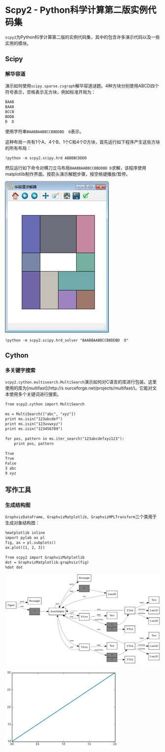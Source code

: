 
# Scpy2 - Python科学计算第二版实例代码集

`scpy2`为Python科学计算第二版的实例代码集，其中的包含许多演示代码以及一些实用的模块。

## Scipy

### 解华容道

演示如何使用`scipy.sparse.csgraph`解华容道谜题。4种方块分别使用ABCD四个符号表示，空格表示无方块，例如标准开局为：

    BAAB
    BAAB
    BCCB
    BDDB
    D  D

使用字符串`BAABBAABBCCBBDDBD  D`表示。

这种布局一共有1个A、4个B、1个C和4个D方块，首先运行如下程序产生这些方块的所有布局：


    !python -m scpy2.scipy.hrd ABBBBCDDDD

然后运行如下命令对横刀立马布局`BAABBAABBCCBBDDBD D`求解，该程序使用matplotlib制作界面。按箭头演示解题步骤，按空格键播放/暂停。

![华容道求解器的界面](images/hrd.png "")


    !python -m scpy2.scipy.hrd_solver "BAABBAABBCCBBDDBD  D"

## Cython

### 多关键字搜索

`scpy2.cython.multisearch.MultiSearch`演示如何对C语言的库进行包装。这里使用的库为[multifast](http://s
ourceforge.net/projects/multifast/)。它能对文本使用多个关键词进行搜索。


    from scpy2.cython import MultiSearch
    
    ms = MultiSearch(["abc", "xyz"])
    print ms.isin("123abcdef")
    print ms.isin("123uvwxyz")
    print ms.isin("123456789")
    
    for pos, pattern in ms.iter_search("123abcdefxyz123"):
        print pos, pattern

    True
    True
    False
    3 abc
    9 xyz
    

## 写作工具

### 生成结构图

`GraphvizDataFrame, GraphvizMatplotlib, GraphvizMPLTransform`三个类用于生成对象结构图：


    %matplotlib inline
    import pylab as pl
    fig, ax = pl.subplots()
    ax.plot([1, 2, 3])
    
    from scpy2 import GraphvizMatplotlib
    dot = GraphvizMatplotlib.graphviz(fig)
    %dot dot


![svg](README_files/README_15_0.svg)



![png](README_files/README_15_1.png)



    
